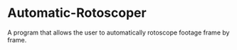 # Automatic-Rotoscoper
A program that allows the user to automatically rotoscope footage frame by frame.

